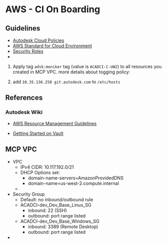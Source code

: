 # AWS - CI On Boarding

## Guidelines

- [Autodesk Cloud Policies](https://wiki.autodesk.com/display/DOJO/Autodesk+Cloud+Policies)
- [AWS Standard for Cloud Environment](https://wiki.autodesk.com/display/DOJO/AWS+Standards+for+Cloud+Environments)
- [Security Roles](https://wiki.autodesk.com/display/DOJO/Integrated+Account+Security+Roles)
- 
1. Apply tag `adsk:moniker` tag (value is `ACADCI-C-UW2`) to all resources you created in MCP VPC.
more details about togging policy: 

2. add ```10.35.136.250 git.autodesk.com``` to ```/etc/hosts```

## References

### Autodesk Wiki
- [AWS Resource Management Guidelines](https://wiki.autodesk.com/display/DOJO/AWS+Resource+Management+Guidelines)

- [Getting Started on Vault](https://wiki.autodesk.com/display/DOJO/Getting+Started+on+HCVault#tab-HC+Vault+CLI)


## MCP VPC
- VPC
	- IPv4 CIDR: 10.117.192.0/21
	- DHCP Options set:
		- domain-name-servers=AmazonProvidedDNS
		- domain-name=us-west-2.compute.internal
	- 
- Security Group
	- Default: no inbound/outbound rule
	- ACADCI-dev_Dev_Base_Linux_SG
		- inbound: 22 (SSH)
		- outbound: port range listed
	- ACADCI-dev_Dev_Base_Windows_SG
		- inbound: 3389 (Remote Desktop)
		- outbound: port range listed
- 
<!--stackedit_data:
eyJoaXN0b3J5IjpbOTk2NzY1NzkyLC05ODU4MTY5NywtMTE5NT
MzODc4OCw5MDc4Mzc1OTEsOTgxNDQ2Mjk1LDk5MDk5Nzk5NCwt
MjA3NDY5NTQwLC04MzIxNDU2NjgsMTc2MzE0NDg3Niw3NDI3Mj
k4Niw4NzkyMjA2NjZdfQ==
-->